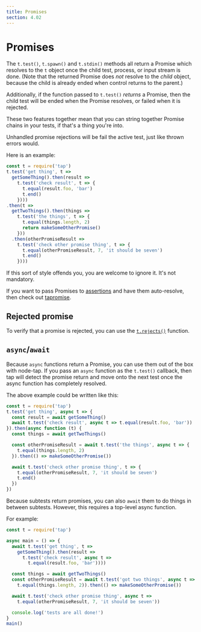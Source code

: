 ```yaml
---
title: Promises
section: 4.02
---
```


# Promises

The `t.test()`, `t.spawn()` and `t.stdin()` methods all return a
Promise which resolves to the `t` object once the child test, process,
or input stream is done.  (Note that the returned Promise does *not*
resolve to the *child* object, because the child is already ended when
control returns to the parent.)

Additionally, if the function passed to `t.test()` *returns* a
Promise, then the child test will be ended when the Promise resolves,
or failed when it is rejected.

These two features together mean that you can string together Promise
chains in your tests, if that's a thing you're into.

Unhandled promise rejections will be fail the active test, just like thrown
errors would.

Here is an example:

```javascript
const t = require('tap')
t.test('get thing', t =>
  getSomeThing().then(result =>
    t.test('check result', t => {
      t.equal(result.foo, 'bar')
      t.end()
    })))
.then(t =>
  getTwoThings().then(things =>
    t.test('the things', t => {
      t.equal(things.length, 2)
      return makeSomeOtherPromise()
    }))
  .then(otherPromiseResult =>
    t.test('check other promise thing', t => {
      t.equal(otherPromiseResult, 7, 'it should be seven')
      t.end()
    })))
```

If this sort of style offends you, you are welcome to ignore it.  It's
not mandatory.

If you want to pass Promises to [assertions](/docs/api/asserts) and have them
auto-resolve, then check out [tapromise](http://npm.im/tapromise).

## Rejected promise

To verify that a promise is rejected, you can use the
[`t.rejects()`](/asserts/#trejectspromise--fn-expectederror-message-extra)
function.

## `async`/`await`

Because `async` functions return a Promise, you can use them out of
the box with node-tap.  If you pass an `async` function as the
`t.test()` callback, then tap will detect the promise return and move
onto the next test once the async function has completely resolved.

The above example could be written like this:

```js
const t = require('tap')
t.test('get thing', async t => {
  const result = await getSomeThing()
  await t.test('check result', async t => t.equal(result.foo, 'bar'))
}).then(async function (t) {
  const things = await getTwoThings()

  const otherPromiseResult = await t.test('the things', async t => {
    t.equal(things.length, 2)
  }).then(() => makeSomeOtherPromise())

  await t.test('check other promise thing', t => {
    t.equal(otherPromiseResult, 7, 'it should be seven')
    t.end()
  })
})
```

Because subtests return promises, you can also `await` them to do
things in between subtests.  However, this requires a top-level async
function.

For example:

```js
const t = require('tap')

async main = () => {
  await t.test('get thing', t =>
    getSomeThing().then(result =>
      t.test('check result', async t =>
        t.equal(result.foo, 'bar'))))

  const things = await getTwoThings()
  const otherPromiseResult = await t.test('got two things', async t =>
    t.equal(things.length, 2)).then(() => makeSomeOtherPromise())

  await t.test('check other promise thing', async t =>
    t.equal(otherPromiseResult, 7, 'it should be seven'))

  console.log('tests are all done!')
}
main()
```
